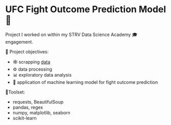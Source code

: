 # UFC Fight Outcome Prediction Model 🥊
Project I worked on within my STRV Data Science Academy  🎓 engagement.

📝 Project objectives:
* 🕸️ scrapping [data](http://www.ufcstats.com/statistics/events/completed)
* ⚙️ data processing
* 📊 exploratory data analysis
* 🤖 application of machine learning model for fight outcome prediction

🔨Toolset:
* requests, BeautifulSoup
* pandas, regex
* numpy, matplotlib, seaborn
* scikit-learn
